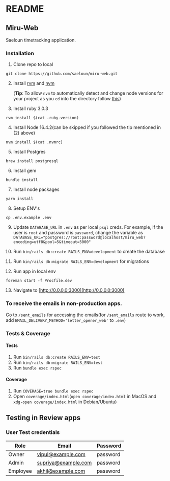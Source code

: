 # README

## Miru-Web

Saeloun timetracking application.

### Installation

1. Clone repo to local

```
git clone https://github.com/saeloun/miru-web.git
```

2. Install [rvm](https://rvm.io/) and [nvm](https://github.com/nvm-sh/nvm#installing-and-updating)

   (**Tip**: To allow `nvm` to automatically detect and change node versions for your project as you `cd` into the directory follow [this](https://github.com/nvm-sh/nvm#deeper-shell-integration))

3. Install ruby 3.0.3

```
rvm install $(cat .ruby-version)
```

4. Install Node 16.4.2(can be skipped if you followed the tip mentioned in (2) above)

```
nvm install $(cat .nvmrc)
```

5. Install Postgres

```
brew install postgresql
```

6. Install gem

```
bundle install
```

7. Install node packages

```
yarn install
```

8. Setup ENV's

```
cp .env.example .env
```

9. Update `DATABASE_URL` in `.env` as per local `psql` creds. For example, if the user is `root` and password is `password`, change the variable as
`DATABASE_URL="postgres://root:password@localhost/miru_web?encoding=utf8&pool=5&timeout=5000"`

10. Run `bin/rails db:create RAILS_ENV=development` to create the database
11. Run `bin/rails db:migrate RAILS_ENV=development` for migrations
12. Run app in local env

```
foreman start -f Procfile.dev
```
13. Navigate to [http://0.0.0.0:3000](http://0.0.0.0:3000)
### To receive the emails in non-production apps.

Go to `/sent_emails` for accessing the emails(for `/sent_emails` route to work, add `EMAIL_DELIVERY_METHOD='letter_opener_web'` to `.env`)

### Tests & Coverage

#### Tests
1. Run `bin/rails db:create RAILS_ENV=test`
2. Run `bin/rails db:migrate RAILS_ENV=test`
3. Run `bundle exec rspec`

#### Coverage
1. Run `COVERAGE=true bundle exec rspec`
2. Open `coverage/index.html`(`open coverage/index.html` in MacOS and `xdg-open coverage/index.html` in Debian/Ubuntu)

## Testing in Review apps

### User Test credentials

| Role     | Email               | Password |
| -------- | ------------------- | -------- |
| Owner    | vipul@example.com   | password |
| Admin    | supriya@example.com | password |
| Employee | akhil@example.com   | password |

